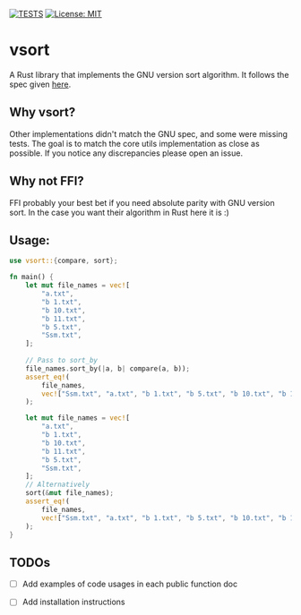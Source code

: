 [![TESTS](https://github.com/juansc/vsort/actions/workflows/rust.yml/badge.svg)](https://github.com/juansc/vsort/actions)
 [![License: MIT](https://img.shields.io/badge/License-MIT-yellow.svg)](https://opensource.org/licenses/MIT)
# vsort

A Rust library that implements the GNU version sort algorithm. It follows the spec
given [here](https://github.com/coreutils/coreutils/blob/master/doc/sort-version.texi).

## Why vsort?
Other implementations didn't match the GNU spec, and some were missing tests. The goal is to match the core utils
implementation as close as possible. If you notice any discrepancies please open an issue.

## Why not FFI?
FFI probably your best bet if you need absolute parity with GNU version sort. In the case you want their
algorithm in Rust here it is :) 

## Usage:

```rust
use vsort::{compare, sort};

fn main() {
    let mut file_names = vec![
        "a.txt",
        "b 1.txt",
        "b 10.txt",
        "b 11.txt",
        "b 5.txt",
        "Ssm.txt",
    ];
    
    // Pass to sort_by
    file_names.sort_by(|a, b| compare(a, b));
    assert_eq!(
        file_names,
        vec!["Ssm.txt", "a.txt", "b 1.txt", "b 5.txt", "b 10.txt", "b 11.txt"]
    );

    let mut file_names = vec![
        "a.txt",
        "b 1.txt",
        "b 10.txt",
        "b 11.txt",
        "b 5.txt",
        "Ssm.txt",
    ];
    // Alternatively
    sort(&mut file_names);
    assert_eq!(
        file_names,
        vec!["Ssm.txt", "a.txt", "b 1.txt", "b 5.txt", "b 10.txt", "b 11.txt"]
    );
}
```

## TODOs
- [ ] Add examples of code usages in each public function doc
- [ ] Add installation instructions

